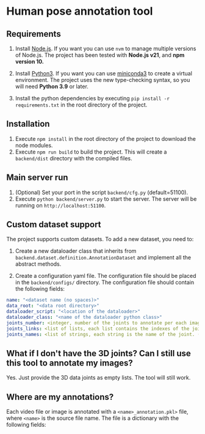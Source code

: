 # Human pose annotation tool

## Requirements
1. Install [Node.js](https://nodejs.org/en/download/). If you want you can use `nvm` to manage multiple versions of Node.js. The project has been tested with **Node.js v21**, and **npm version 10.**

2. Install [Python3](https://www.python.org/downloads/). If you want you can use [miniconda3](https://docs.conda.io/en/latest/miniconda.html) to create a virtual environment. The project uses the new type-checking syntax, so you will need **Python 3.9** or later.

3. Install the python dependencies by executing `pip install -r requirements.txt` in the root directory of the project.

## Installation
1. Execute `npm install` in the root directory of the project to download the node modules.
2. Execute `npm run build` to build the project. This will create a `backend/dist` directory with the compiled files.

## Main server run
1. (Optional) Set your port in the script `backend/cfg.py` (default=51100).
2. Execute `python backend/server.py` to start the server. The server will be running on `http://localhost:51100`.

## Custom dataset support

The project supports custom datasets. To add a new dataset, you need to:

1. Create a new dataloader class that inherits from `backend.dataset.definition.AnnotationDataset` and implement all the abstract methods. 

2. Create a configuration yaml file. The configuration file should be placed in the `backend/configs/` directory. The configuration file should contain the following fields:

```yaml
name: "<dataset name (no spaces)>"
data_root: "<data root directory>"
dataloader_script: "<location of the dataloader>"
dataloader_class: "<name of the dataloader python class>"
joints_number: <integer, number of the joints to annotate per each image>
joints_links: <list of lists, each list contains the indexes of the joints that are connected. (Optional)>
joints_names: <list of strings, each string is the name of the joint. (Optional)>
```

## What if I don't have the 3D joints? Can I still use this tool to annotate my images?
Yes. Just provide the 3D data joints as empty lists. The tool will still work.


## Where are my annotations?

Each video file or image is annotated with a `<name>_annotation.pkl>` file, where `<name>` is the source file name. The file is a dictionary with the following fields:

